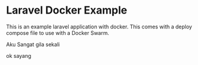 # Laravel Docker Example

This is an example laravel application with docker.  This comes with a
deploy compose file to use with a Docker Swarm.

Aku Sangat gila sekali

ok sayang